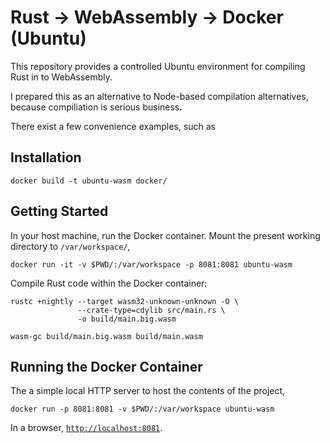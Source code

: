 # Rust -> WebAssembly -> Docker (Ubuntu)

This repository provides a controlled Ubuntu environment for compiling Rust in to WebAssembly.

I prepared this as an alternative to Node-based compilation alternatives, because compiliation is serious business.

There exist a few convenience examples, such as

## Installation

```shell
docker build -t ubuntu-wasm docker/
```

## Getting Started

In your host machine, run the Docker container. Mount the present working directory to `/var/workspace/`,

```shell
docker run -it -v $PWD/:/var/workspace -p 8081:8081 ubuntu-wasm
```

Compile Rust code within the Docker container:

```shell
rustc +nightly --target wasm32-unknown-unknown -O \
               --crate-type=cdylib src/main.rs \
               -o build/main.big.wasm

wasm-gc build/main.big.wasm build/main.wasm
```

## Running the Docker Container

The a simple local HTTP server to host the contents of the project,

```shell
docker run -p 8081:8081 -v $PWD/:/var/workspace ubuntu-wasm
```

In a browser, [`http://localhost:8081`](http://localhost:8081).
